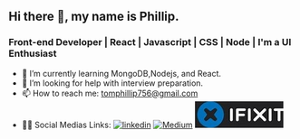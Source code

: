 ## Hi there 👋, my name is Phillip.


### Front-end Developer | React | Javascript | CSS | Node | I'm a UI Enthusiast

<!--
**Artsia/Artsia** is a ✨ _special_ ✨ repository because its `README.md` (this file) appears on your GitHub profile.-->

- 🌱 I’m currently learning MongoDB,Nodejs, and React.
- 🤔 I’m looking for help with interview preparation.
- 📫 How to reach me: tomphillip756@gmail.com
- 💁‍♀️ Social Medias Links: 
      [![linkedin](https://github.com/shikhar1020jais1/Git-Social/blob/master/Icons/LinkedIn.png (LinkedIn))][1]
      [![Medium](https://github.com/shikhar1020jais1/Git-Social/blob/master/Icons/Medium.png (Medium))][2]
      [![iFixit](https://github.com/Artsia/Artsia/blob/main/Git-Social/blob/master/Icons/ifixit.png (iFixit))][3]
 


[1]: https://www.linkedin.com/in/phillip-kataswa-2a4653218/
[2]: https://medium.com/@PhillipKataswa
[3]: https://www.ifixit.com/Guide/2011+Ford+Fiesta+Headlight+Replacement/143721

